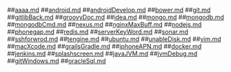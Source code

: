 ##[aaaa.md](aaaa.md)
##[android.md](android.md)
##[androidDevelop.md](androidDevelop.md)
##[bower.md](bower.md)
##[git.md](git.md)
##[gitlibBack.md](gitlibBack.md)
##[groovyDoc.md](groovyDoc.md)
##[idea.md](idea.md)
##[mongo.md](mongo.md)
##[mongodb.md](mongodb.md)
##[mongodbCmd.md](mongodbCmd.md)
##[nexus.md](nexus.md)
##[nginxMaxBuff.md](nginxMaxBuff.md)
##[nodejs.md](nodejs.md)
##[phonegap.md](phonegap.md)
##[redis.md](redis.md)
##[serverKeyWord.md](serverKeyWord.md)
##[sonar.md](sonar.md)
##[sshforwrod.md](sshforwrod.md)
##[tengine.md](tengine.md)
##[ubuntu.md](ubuntu.md)
##[unableDisk.md](unableDisk.md)
##[vim.md](vim.md)
##[macXcode.md](macXcode.md)
##[grailsGradle.md](grailsGradle.md)
##[iphoneAPN.md](iphoneAPN.md)
##[docker.md](docker.md)
##[jenkins.md](jenkins.md)
##[splashscreen.md](splashscreen.md)
##[javaJVM.md](javaJVM.md)
##[jvmDebug.md](jvmDebug.md)
##[gitWindows.md](gitWindows.md)
##[oracleSql.md](oracleSql.md)
